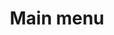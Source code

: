 ---
title: 'Main menu'
pageLinks:
    - {text: Fish, href: /fish/, target: _self, contentId: ""}
languageLinks:
    - {code: en, text: English}
    - {text: Dansk, code: da}
url: null

---